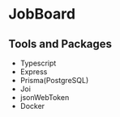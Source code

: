 # JobBoard

## Tools and Packages
* Typescript
* Express
* Prisma(PostgreSQL)
* Joi
* jsonWebToken
* Docker 
